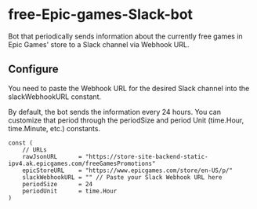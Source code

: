 # free-Epic-games-Slack-bot
Bot that periodically sends information about the currently free games in Epic Games' store to a Slack channel via Webhook URL.

## Configure
You need to paste the Webhook URL for the desired Slack channel into the slackWebhookURL constant.

By default, the bot sends the information every 24 hours. You can customize that period through the periodSize and period Unit (time.Hour, time.Minute, etc.) constants.

```
const (
	// URLs
	rawJsonURL      = "https://store-site-backend-static-ipv4.ak.epicgames.com/freeGamesPromotions"
	epicStoreURL    = "https://www.epicgames.com/store/en-US/p/"
	slackWebhookURL = "" // Paste your Slack Webhook URL here
	periodSize      = 24
	periodUnit      = time.Hour
)
```
